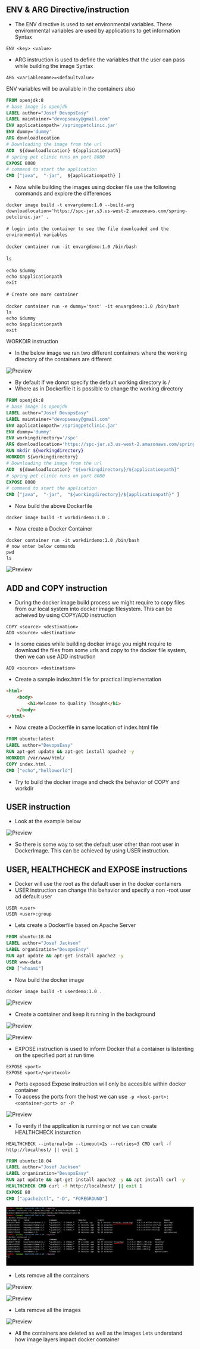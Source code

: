 ## ENV & ARG Directive/instruction
* The ENV directive is used to set environmental variables.
These environmental variables are used by applications to get information
Syntax

```
ENV <key> <value>
```
* ARG instruction is used to define the variables that the user can pass while building the image
Syntax

```
ARG <variablename>=<defaultvalue>
```
ENV variables will be available in the containers also

```Dockerfile
FROM openjdk:8
# base image is openjdk
LABEL author="Josef DevopsEasy"
LABEL maintainer="devopseasy@gmail.com"
ENV applicationpath='/springpetclinic.jar'
ENV dummy='dummy'
ARG downloadlocation
# Downloading the image from the url
ADD  ${downloadlocation} ${applicationpath}
# spring pet clinic runs on port 8080
EXPOSE 8080
# command to start the application
CMD ["java",  "-jar",  ${applicationpath} ]
```
* Now while building the images using docker file use the following commands and explore the differences

```
docker image build -t envargdemo:1.0 --build-arg downloadlocation='https://spc-jar.s3.us-west-2.amazonaws.com/spring-petclinic.jar' .

# login into the container to see the file downloaded and the environmental variables

docker container run -it envargdemo:1.0 /bin/bash

ls

echo $dummy
echo $applicationpath
exit

# Create one more container

docker container run -e dummy='test' -it envargdemo:1.0 /bin/bash
ls
echo $dummy
echo $applicationpath
exit
```

WORKDIR instruction
* In the below image we ran two different containers where the working directory of the containers are different

![Preview](./docker-workdir.png)

* By default if we donot specify the default working directory is /
* Where as in Dockerfile it is possible to change the working directory

```Dockerfile
FROM openjdk:8
# base image is openjdk
LABEL author="Josef DevopsEasy"
LABEL maintainer="devopseasy@gmail.com"
ENV applicationpath='/springpetclinic.jar'
ENV dummy='dummy'
ENV workingdirectory='/spc'
ARG downloadlocation='https://spc-jar.s3.us-west-2.amazonaws.com/spring-petclinic.jar'
RUN mkdir ${workingdirectory}
WORKDIR ${workingdirectory}
# Downloading the image from the url
ADD  ${downloadlocation} "${workingdirectory}/${applicationpath}"
# spring pet clinic runs on port 8080
EXPOSE 8080
# command to start the application
CMD ["java",  "-jar",  "${workingdirectory}/${applicationpath}" ]
```

* Now build the above Dockerfile

```
docker image build -t workdirdemo:1.0 .
```

* Now create a Docker Container

```
docker container run -it workdirdemo:1.0 /bin/bash
# now enter below commands
pwd
ls
```
![Preview](./docker-workdir1.png)

## ADD and COPY instruction
* During the docker image build process we might require to copy files from our local system into docker image filesystem. This can be acheived by using COPY/ADD instruction

```
COPY <source> <destination>
ADD <source> <destination>
```
* In some cases while building docker image you might require to download the files from some urls and copy to the docker file system, then we can use ADD instruction

```
ADD <source> <destination>
```

* Create a sample index.html file for practical implementation

```html
<html>
    <body>
        <h1>Welcome to Quality Thought</h1>
    </body>
</html> 
```
* Now create a Dockerfile in same location of index.html file

```Dockerfile
FROM ubuntu:latest
LABEL author="DevopsEasy"
RUN apt-get update && apt-get install apache2 -y
WORKDIR /var/www/html/
COPY index.html .
CMD ["echo","helloworld"] 
```

* Try to build the docker image and check the behavior of COPY and workdir

## USER instruction
* Look at the example below

![Preview](./docker-user.png)

* So there is some way to set the default user other than root user in DockerImage. This can be achieved by using USER instruction.

## USER, HEALTHCHECK and EXPOSE instructions
* Docker will use the root as the default user in the docker containers
* USER instruction can change this behavior and specify a non -root user ad default user

```
USER <user>
USER <user>:group
```

* Lets create a Dockerfile based on Apache Server

```Dockerfile
FROM ubuntu:18.04
LABEL author="Josef Jackson"
LABEL organization="DevopsEasy"
RUN apt update && apt-get install apache2 -y
USER www-data
CMD ["whoami"]
```
* Now build the docker image

```
docker image build -t userdemo:1.0 .
```
![Preview](./docker-user1.png)

* Create a container and keep it running in the background

![Preview](./docker-user2.png)

![Preview](./docker-user3.png)

* EXPOSE instruction is used to inform Docker that a container is listenting on the specified port at run time

```
EXPOSE <port>
EXPOSE <port>/<protocol>
```
* Ports exposed Expose instruction will only be accesible within docker container
* To access the ports from the host we can use ``` -p <host-port>:<container-port> or -P ```

![Preview](./docker-expose.png)

* To verify if the application is running or not we can create HEALTHCHECK insturction

```
HEALTHCHECK --internal=1m --timeout=2s --retries=3 CMD curl -f http://localhost/ || exit 1
```

```Dockerfile
FROM ubuntu:18.04
LABEL author="Josef Jackson"
LABEL organization="DevopsEasy"
RUN apt update && apt-get install apache2 -y && apt install curl -y
HEALTHCHECK CMD curl -f http://localhost/ || exit 1
EXPOSE 80
CMD ["apache2ctl", "-D", "FOREGROUND"]
```

![Preview](./docker-healthcheck.png)

* Lets remove all the containers

![Preview](./docker-rm-container.png)

![Preview](./docker-rm-container1.png)

* Lets remove all the images

![Preview](./docker-rm-images.png)

* All the containers are deleted as well as the images
Lets understand how image layers impact docker container
